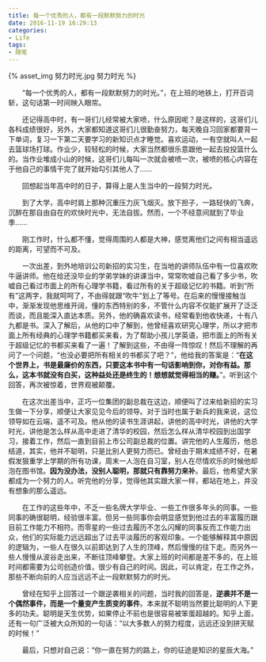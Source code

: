 ```yaml
---
title: 每一个优秀的人，都有一段默默努力的时光
date: 2016-11-19 16:29:13
categories:
- Life
tags:
- 随笔
---
```

{% asset_img 努力时光.jpg  努力时光 %}

&emsp;&emsp;“每一个优秀的人，都有一段默默努力的时光。”，在上班的地铁上，打开百词斩，这句话第一时间映入眼帘。

&emsp;&emsp;还记得高中时，有一哥们儿经常被大家喷，什么原因呢？是这样的，这哥们儿各科成绩很好，另外，大家都知道这哥们儿很勤奋努力，每天晚自习回家都要背一下单词，复习一下第二天要学习的新知识点才睡觉。喜欢运动，一有空就叫人一起去篮球场打球。作业少，较轻松的时候，大家当然都很乐意跟他一起去投投篮什么的。当作业堆成小山的时候，这哥们儿每叫一次就会被喷一次，被喷的核心内容在于他自己的事情干完了就开始勾引其他人了......

&emsp;&emsp;回想起当年高中时的日子，算得上是人生当中的一段努力时光。

&emsp;&emsp;到了大学，高中时肩上那种沉重压力灰飞烟灭。放下担子，一路轻快的飞奔，沉醉在那自由自在的欢快时光中，无法自拔。然而，一个不经意间就到了毕业季......

&emsp;&emsp;刚工作时，什么都不懂，觉得周围的人都是大神，感觉离他们之间有相当遥远的距离，可望而不可及。

&emsp;&emsp;一次出差，到外地培训公司新招的实习生，在当地的讲师队伍中有一位喜欢吹牛逼讲师。他在给还没毕业的学弟学妹的讲课当中，常常吹嘘自己看了多少书，吹嘘自己看过市面上的所有心理学书籍，看过所有的关于超级记忆的书籍。听到“所有”这两字，我就呵呵了，不由得就跟“吹牛”划上了等号。在后来的慢慢接触当中，渐渐发现他思维开阔，懂的东西特别的多，不管什么内容不仅能扩展开了泛泛而谈，而且能深入直达本质。另外，他的确喜欢读书，经常看到他收快递，十有八九都是书。深入了解后，从他的口中了解到，他曾经喜欢研究心理学，所以才把市面上所有经典的心理学书籍都买来看，为了帮助小孩儿学英语，把市面上的所有关于超级记忆的书都买来看了一遍！了解到这些，不由得一阵惊叹！然后不理解的再问了一个问题，“也没必要把所有相关的书都买了吧？”，他给我的答案是：“**在这个世界上，书是最廉价的东西，只要这本书中有一句话影响到你，对你有益。那么，这本书就没有白买，这种益处还是终生的！想想就觉得相当的赚。**”。听到这个回答，再次被惊着，世界观被颠覆。

&emsp;&emsp;在这次出差当中，正巧一位集团的副总裁在这边，顺便叫了过来给新招的实习生做一下分享，顺便让大家见见今后的领导。对于当时也属于新兵的我来说，这位领导如在云端，遥不可及。他从他的读书生涯讲起，讲他的高中时光，讲他的大学时光，讲他是怎么样从高中走进了清华的校园，然后怎么样从清华校园到出国学习，接着工作，然后一直到目前上市公司副总裁的位置。讲完他的人生履历，他总结道，其实，他并不聪明，只是比别人更努力而已。曾经由于期末成绩不好，在暑假发狠重学上学期的所有功课，周末一人泡在自习室，别人在尽情欢乐的时候他却泡在图书馆。**因为没办法，没别人聪明，那就只有靠努力来补**。最后，他希望大家都成为一个努力的人。听完他的分享，觉得他其实跟大家一样，都站在地上，并没有想象的那么遥远。

&emsp;&emsp;在工作的这些年中，不乏一些名牌大学毕业、一些工作很多年头的同事。一些同事的确很聪明，经验很丰富。但另一些同事你会明显感觉到他过去的丰富履历跟目前工作能力不相符。而零星的一些过去履历不怎么闪耀的同事反而工作能力出众，他们的实际能力远远超出了过去平淡履历的客观印象。一个能够解释其中原因的逻辑为，一些人在很久以前即达到了人生的顶峰，然后慢慢的往下走。而另外一些人慢慢从波谷走出来，不断往顶峰攀登。大家上班的时间都是差不多的，在上班时间都需要为公司创造价值，很少有自己的时间。因此，可以肯定，在工作之外，那些不断向前的人应当远远不止一段默默努力的时光。

&emsp;&emsp;曾经在知乎上回答过一个跟逆袭相关的问题，当时我的回答是，**逆袭并不是一个偶然事件，而是一个量变产生质变的事件**。本来就不聪明当然要比聪明的人下更多的功夫。聪明是天生优势，如果停止不前也是很容易被笨蛋超越的。知乎上面，还有一句广泛被大众所知的一句话：“以大多数人的努力程度，远远还没到拼天赋的时候！”

&emsp;&emsp;最后，只想对自己说：“你一直在努力的路上，你的征途是知识的星辰大海。”
